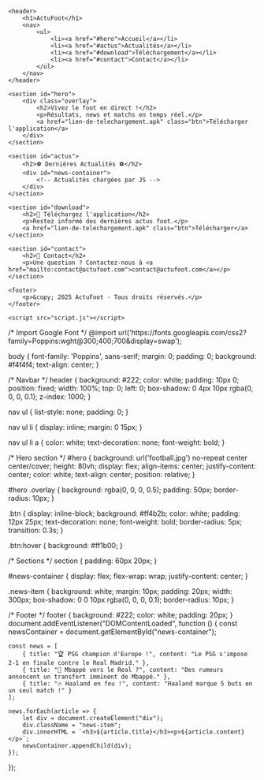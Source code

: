 <!DOCTYPE html>
<html lang="fr">
<head>
    <meta charset="UTF-8">
    <meta name="viewport" content="width=device-width, initial-scale=1.0">
    <title>ActuFoot - L'actualité du football en direct</title>
    <link rel="stylesheet" href="styles.css">
</head>
<body>

    <header>
        <h1>ActuFoot</h1>
        <nav>
            <ul>
                <li><a href="#hero">Accueil</a></li>
                <li><a href="#actus">Actualités</a></li>
                <li><a href="#download">Téléchargement</a></li>
                <li><a href="#contact">Contact</a></li>
            </ul>
        </nav>
    </header>

    <section id="hero">
        <div class="overlay">
            <h2>Vivez le foot en direct !</h2>
            <p>Résultats, news et matchs en temps réel.</p>
            <a href="lien-de-telechargement.apk" class="btn">Télécharger l'application</a>
        </div>
    </section>

    <section id="actus">
        <h2>⚽ Dernières Actualités ⚽</h2>
        <div id="news-container">
            <!-- Actualités chargées par JS -->
        </div>
    </section>

    <section id="download">
        <h2>📲 Téléchargez l'application</h2>
        <p>Restez informé des dernières actus foot.</p>
        <a href="lien-de-telechargement.apk" class="btn">Télécharger</a>
    </section>

    <section id="contact">
        <h2>📩 Contact</h2>
        <p>Une question ? Contactez-nous à <a href="mailto:contact@actufoot.com">contact@actufoot.com</a></p>
    </section>

    <footer>
        <p>&copy; 2025 ActuFoot - Tous droits réservés.</p>
    </footer>

    <script src="script.js"></script>
</body>
</html>
/* Import Google Font */
@import url('https://fonts.googleapis.com/css2?family=Poppins:wght@300;400;700&display=swap');

body {
    font-family: 'Poppins', sans-serif;
    margin: 0;
    padding: 0;
    background: #f4f4f4;
    text-align: center;
}

/* Navbar */
header {
    background: #222;
    color: white;
    padding: 10px 0;
    position: fixed;
    width: 100%;
    top: 0;
    left: 0;
    box-shadow: 0 4px 10px rgba(0, 0, 0, 0.1);
    z-index: 1000;
}

nav ul {
    list-style: none;
    padding: 0;
}

nav ul li {
    display: inline;
    margin: 0 15px;
}

nav ul li a {
    color: white;
    text-decoration: none;
    font-weight: bold;
}

/* Hero section */
#hero {
    background: url('football.jpg') no-repeat center center/cover;
    height: 80vh;
    display: flex;
    align-items: center;
    justify-content: center;
    color: white;
    text-align: center;
    position: relative;
}

#hero .overlay {
    background: rgba(0, 0, 0, 0.5);
    padding: 50px;
    border-radius: 10px;
}

.btn {
    display: inline-block;
    background: #ff4b2b;
    color: white;
    padding: 12px 25px;
    text-decoration: none;
    font-weight: bold;
    border-radius: 5px;
    transition: 0.3s;
}

.btn:hover {
    background: #ff1b00;
}

/* Sections */
section {
    padding: 60px 20px;
}

#news-container {
    display: flex;
    flex-wrap: wrap;
    justify-content: center;
}

.news-item {
    background: white;
    margin: 10px;
    padding: 20px;
    width: 300px;
    box-shadow: 0 0 10px rgba(0, 0, 0, 0.1);
    border-radius: 10px;
}

/* Footer */
footer {
    background: #222;
    color: white;
    padding: 20px;
}
document.addEventListener("DOMContentLoaded", function () {
    const newsContainer = document.getElementById("news-container");

    const news = [
        { title: "🏆 PSG champion d'Europe !", content: "Le PSG s'impose 2-1 en finale contre le Real Madrid." },
        { title: "🚀 Mbappé vers le Real ?", content: "Des rumeurs annoncent un transfert imminent de Mbappé." },
        { title: "🔥 Haaland en feu !", content: "Haaland marque 5 buts en un seul match !" }
    ];

    news.forEach(article => {
        let div = document.createElement("div");
        div.className = "news-item";
        div.innerHTML = `<h3>${article.title}</h3><p>${article.content}</p>`;
        newsContainer.appendChild(div);
    });
});

